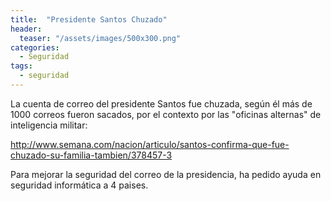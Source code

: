 ```yaml
---
title:  "Presidente Santos Chuzado"
header:
  teaser: "/assets/images/500x300.png"
categories: 
  - Seguridad
tags:
  - seguridad
---
```



La cuenta de correo del presidente Santos fue chuzada, según él más de 1000 correos fueron sacados, por el contexto por las "oficinas alternas" de inteligencia militar:

http://www.semana.com/nacion/articulo/santos-confirma-que-fue-chuzado-su-familia-tambien/378457-3

Para mejorar la seguridad del correo de la presidencia, ha pedido ayuda en seguridad informática a 4 paises.
